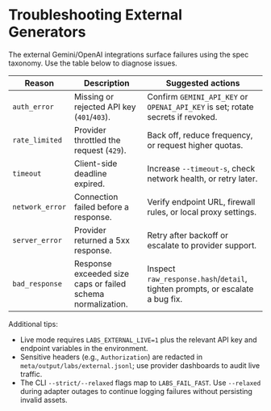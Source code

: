 # Troubleshooting External Generators

The external Gemini/OpenAI integrations surface failures using the spec taxonomy. Use the table below to diagnose issues.

| Reason | Description | Suggested actions |
| --- | --- | --- |
| `auth_error` | Missing or rejected API key (`401`/`403`). | Confirm `GEMINI_API_KEY` or `OPENAI_API_KEY` is set; rotate secrets if revoked. |
| `rate_limited` | Provider throttled the request (`429`). | Back off, reduce frequency, or request higher quotas. |
| `timeout` | Client-side deadline expired. | Increase `--timeout-s`, check network health, or retry later. |
| `network_error` | Connection failed before a response. | Verify endpoint URL, firewall rules, or local proxy settings. |
| `server_error` | Provider returned a 5xx response. | Retry after backoff or escalate to provider support. |
| `bad_response` | Response exceeded size caps or failed schema normalization. | Inspect `raw_response.hash`/`detail`, tighten prompts, or escalate a bug fix. |

Additional tips:

- Live mode requires `LABS_EXTERNAL_LIVE=1` plus the relevant API key and endpoint variables in the environment.
- Sensitive headers (e.g., `Authorization`) are redacted in `meta/output/labs/external.jsonl`; use provider dashboards to audit live traffic.
- The CLI `--strict/--relaxed` flags map to `LABS_FAIL_FAST`. Use `--relaxed` during adapter outages to continue logging failures without persisting invalid assets.
